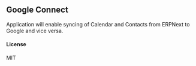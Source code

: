 ## Google Connect

Application will enable syncing of Calendar and Contacts from ERPNext to Google and vice versa.

#### License

MIT